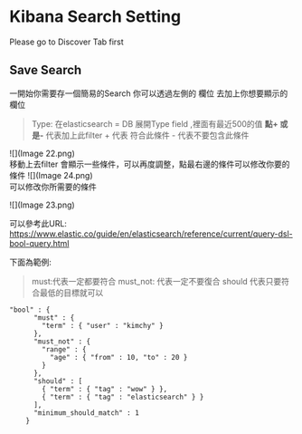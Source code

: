 # Kibana Search Setting

Please go to Discover Tab first

## Save Search 

一開始你需要存一個簡易的Search 你可以透過左側的 欄位 去加上你想要顯示的欄位 

> Type: 在elasticsearch = DB 
> 展開Type field ,裡面有最近500的值 **點+ 或是-** 代表加上此filter + 代表 符合此條件 - 代表不要包含此條件   

![](Image 22.png)      
移動上去filter   會顯示一些條件，可以再度調整，點最右邊的條件可以修改你要的條件
![](Image 24.png)   
可以修改你所需要的條件  

![](Image 23.png)

可以參考此URL:
https://www.elastic.co/guide/en/elasticsearch/reference/current/query-dsl-bool-query.html


下面為範例:
>must:代表一定都要符合
>must_not: 代表一定不要復合
>should 代表只要符合最低的目標就可以

    "bool" : {
          "must" : {
            "term" : { "user" : "kimchy" }
          },
          "must_not" : {
            "range" : {
              "age" : { "from" : 10, "to" : 20 }
            }
          },
          "should" : [
            { "term" : { "tag" : "wow" } },
            { "term" : { "tag" : "elasticsearch" } }
          ],
          "minimum_should_match" : 1
        }